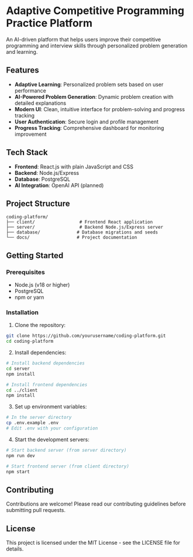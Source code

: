 # Adaptive Competitive Programming Practice Platform

An AI-driven platform that helps users improve their competitive programming and interview skills through personalized problem generation and learning.

## Features

- **Adaptive Learning**: Personalized problem sets based on user performance
- **AI-Powered Problem Generation**: Dynamic problem creation with detailed explanations
- **Modern UI**: Clean, intuitive interface for problem-solving and progress tracking
- **User Authentication**: Secure login and profile management
- **Progress Tracking**: Comprehensive dashboard for monitoring improvement

## Tech Stack

- **Frontend**: React.js with plain JavaScript and CSS
- **Backend**: Node.js/Express
- **Database**: PostgreSQL
- **AI Integration**: OpenAI API (planned)

## Project Structure

```
coding-platform/
├── client/                 # Frontend React application
├── server/                 # Backend Node.js/Express server
├── database/              # Database migrations and seeds
└── docs/                  # Project documentation
```

## Getting Started

### Prerequisites

- Node.js (v18 or higher)
- PostgreSQL
- npm or yarn

### Installation

1. Clone the repository:
```bash
git clone https://github.com/yourusername/coding-platform.git
cd coding-platform
```

2. Install dependencies:
```bash
# Install backend dependencies
cd server
npm install

# Install frontend dependencies
cd ../client
npm install
```

3. Set up environment variables:
```bash
# In the server directory
cp .env.example .env
# Edit .env with your configuration
```

4. Start the development servers:
```bash
# Start backend server (from server directory)
npm run dev

# Start frontend server (from client directory)
npm start
```

## Contributing

Contributions are welcome! Please read our contributing guidelines before submitting pull requests.

## License

This project is licensed under the MIT License - see the LICENSE file for details.